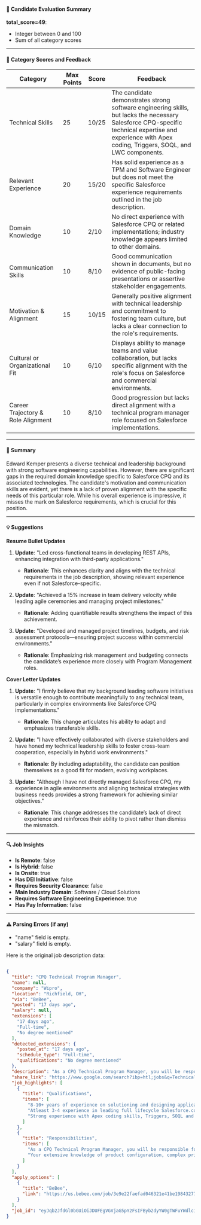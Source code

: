 #### 📄 Candidate Evaluation Summary
**total_score=49**:  
- Integer between 0 and 100  
- Sum of all category scores  

---

#### 🎯 Category Scores and Feedback

| Category                        | Max Points | Score | Feedback |
|----------------------------------|------------|-------|----------|
| Technical Skills                 | 25         | 10/25 | The candidate demonstrates strong software engineering skills, but lacks the necessary Salesforce CPQ-specific technical expertise and experience with Apex coding, Triggers, SOQL, and LWC components. |
| Relevant Experience              | 20         | 15/20 | Has solid experience as a TPM and Software Engineer but does not meet the specific Salesforce experience requirements outlined in the job description. |
| Domain Knowledge                 | 10         | 2/10  | No direct experience with Salesforce CPQ or related implementations; industry knowledge appears limited to other domains. |
| Communication Skills             | 10         | 8/10  | Good communication shown in documents, but no evidence of public-facing presentations or assertive stakeholder engagements. |
| Motivation & Alignment           | 15         | 10/15 | Generally positive alignment with technical leadership and commitment to fostering team culture, but lacks a clear connection to the role's requirements. |
| Cultural or Organizational Fit   | 10         | 6/10  | Displays ability to manage teams and value collaboration, but lacks specific alignment with the role's focus on Salesforce and commercial environments. |
| Career Trajectory & Role Alignment | 10         | 8/10  | Good progression but lacks direct alignment with a technical program manager role focused on Salesforce implementations. |

---

#### 🧾 Summary

Edward Kemper presents a diverse technical and leadership background with strong software engineering capabilities. However, there are significant gaps in the required domain knowledge specific to Salesforce CPQ and its associated technologies. The candidate's motivation and communication skills are evident, yet there is a lack of proven alignment with the specific needs of this particular role. While his overall experience is impressive, it misses the mark on Salesforce requirements, which is crucial for this position.

---

#### 💡 Suggestions

**Resume Bullet Updates**  
1. **Update**: "Led cross-functional teams in developing REST APIs, enhancing integration with third-party applications."
   - **Rationale**: This enhances clarity and aligns with the technical requirements in the job description, showing relevant experience even if not Salesforce-specific.

2. **Update**: "Achieved a 15% increase in team delivery velocity while leading agile ceremonies and managing project milestones."
   - **Rationale**: Adding quantifiable results strengthens the impact of this achievement.

3. **Update**: "Developed and managed project timelines, budgets, and risk assessment protocols—ensuring project success within commercial environments."
   - **Rationale**: Emphasizing risk management and budgeting connects the candidate’s experience more closely with Program Management roles.

**Cover Letter Updates**  
1. **Update**: "I firmly believe that my background leading software initiatives is versatile enough to contribute meaningfully to any technical team, particularly in complex environments like Salesforce CPQ implementations."
   - **Rationale**: This change articulates his ability to adapt and emphasizes transferable skills.

2. **Update**: "I have effectively collaborated with diverse stakeholders and have honed my technical leadership skills to foster cross-team cooperation, especially in hybrid work environments."
   - **Rationale**: By including adaptability, the candidate can position themselves as a good fit for modern, evolving workplaces.

3. **Update**: "Although I have not directly managed Salesforce CPQ, my experience in agile environments and aligning technical strategies with business needs provides a strong framework for achieving similar objectives."
   - **Rationale**: This change addresses the candidate’s lack of direct experience and reinforces their ability to pivot rather than dismiss the mismatch.

---

#### 🔍 Job Insights

- **Is Remote**: false  
- **Is Hybrid**: false  
- **Is Onsite**: true  
- **Has DEI Initiative**: false  
- **Requires Security Clearance**: false  
- **Main Industry Domain**: Software / Cloud Solutions  
- **Requires Software Engineering Experience**: true  
- **Has Pay Information**: false  

---

#### ⚠️ Parsing Errors (if any)

- "name" field is empty.
- "salary" field is empty.


Here is the original job description data:

```json

{
  "title": "CPQ Technical Program Manager",
  "name": null,
  "company": "Wipro",
  "location": "Richfield, OH",
  "via": "BeBee",
  "posted": "17 days ago",
  "salary": null,
  "extensions": [
    "17 days ago",
    "Full-time",
    "No degree mentioned"
  ],
  "detected_extensions": {
    "posted_at": "17 days ago",
    "schedule_type": "Full-time",
    "qualifications": "No degree mentioned"
  },
  "description": "As a CPQ Technical Program Manager, you will be responsible for overseeing the technical aspects of Salesforce CPQ implementations. Your extensive knowledge of product configuration, complex pricing rules & sequence, quote configurator plugins & Salesforce CPQ APIs will be crucial in delivering successful solutions.\nRequirements\n\u2022 8-10+ years of experience on solutioning and designing applications on Salesforce.com platform\n\u2022 Atleast 3-4 experience in leading full lifecycle Salesforce.com project(s)\n\u2022 Strong experience with Apex coding skills, Triggers, SOQL and LWC components and with REST APIs",
  "share_link": "https://www.google.com/search?ibp=htl;jobs&q=Technical+Program+Manager&htidocid=qk7Czhy0-Wwfds97AAAAAA%3D%3D&hl=en-US&shndl=37&shmd=H4sIAAAAAAAA_xXEsQrCMBAAUFz7AQ5ON4smIrro6KAIYhXBsVzjmUTSXLjL0H_wp8U3vOY7aTaH9gYPciFHhwlaYS84wAUzehJYwpl7UEJxATjDkdknmu1DrUV31qom47Vijc44Hixn6nm0H-71X6cBhUrCSt16uxpNyX4-fcYiDDHDPbrwjpReC7iefp1-3VWOAAAA&shmds=v1_AQbUm95OwTUU-wMbUfiIAnPmgaJJzq1DCmoacIHKxwFSmcA0JQ&source=sh/x/job/li/m1/1#fpstate=tldetail&htivrt=jobs&htiq=Technical+Program+Manager&htidocid=qk7Czhy0-Wwfds97AAAAAA%3D%3D",
  "job_highlights": [
    {
      "title": "Qualifications",
      "items": [
        "8-10+ years of experience on solutioning and designing applications on Salesforce.com platform",
        "Atleast 3-4 experience in leading full lifecycle Salesforce.com project(s)",
        "Strong experience with Apex coding skills, Triggers, SOQL and LWC components and with REST APIs"
      ]
    },
    {
      "title": "Responsibilities",
      "items": [
        "As a CPQ Technical Program Manager, you will be responsible for overseeing the technical aspects of Salesforce CPQ implementations",
        "Your extensive knowledge of product configuration, complex pricing rules & sequence, quote configurator plugins & Salesforce CPQ APIs will be crucial in delivering successful solutions"
      ]
    }
  ],
  "apply_options": [
    {
      "title": "BeBee",
      "link": "https://us.bebee.com/job/3e9e22faefad046321e41be198432778?utm_campaign=google_jobs_apply&utm_source=google_jobs_apply&utm_medium=organic"
    }
  ],
  "job_id": "eyJqb2JfdGl0bGUiOiJDUFEgVGVjaG5pY2FsIFByb2dyYW0gTWFuYWdlciIsImNvbXBhbnlfbmFtZSI6IldpcHJvIiwiYWRkcmVzc19jaXR5IjoiUmljaGZpZWxkLCBPSCIsImh0aWRvY2lkIjoicWs3Q3poeTAtV3dmZHM5N0FBQUFBQT09IiwidXVsZSI6IncrQ0FJUUlDSU5WVzVwZEdWa0lGTjBZWFJsY3cifQ=="
}